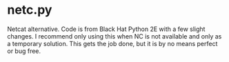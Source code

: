 # netc.py
Netcat alternative. Code is from Black Hat Python 2E with a few slight changes. I recommend only using this when NC is not available and only as a temporary solution. This gets the job done, but it is by no means perfect or bug free.
